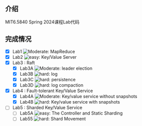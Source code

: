 ## 介绍
MIT6.5840 Spring 2024课程Lab代码

## 完成情况
- [x] Lab1 ![Moderate](https://placehold.co/15x15/1589F0/1589F0.png): MapReduce
- [x] Lab2 ![easy](https://placehold.co/15x15/c5f015/c5f015.png): Key/Value Server
- [x] Lab3 : Raft
  - [x] Lab3A ![Moderate](https://placehold.co/15x15/1589F0/1589F0.png): leader election
  - [x] Lab3B ![hard](https://placehold.co/15x15/f03c15/f03c15.png): log
  - [x] Lab3C ![hard](https://placehold.co/15x15/f03c15/f03c15.png): persistence
  - [x] Lab3D ![hard](https://placehold.co/15x15/f03c15/f03c15.png): log compaction
- [x] Lab4 : Fault-tolerant Key/Value Service
  - [x] Lab4A ![Moderate](https://placehold.co/15x15/1589F0/1589F0.png): Key/value service without snapshots
  - [x] Lab4B ![hard](https://placehold.co/15x15/f03c15/f03c15.png): Key/value service with snapshots
- [ ] Lab5 : Sharded Key/Value Service
  - [ ] Lab5A ![easy](https://placehold.co/15x15/c5f015/c5f015.png): The Controller and Static Sharding
  - [ ] Lab55 ![hard](https://placehold.co/15x15/f03c15/f03c15.png): Shard Movement